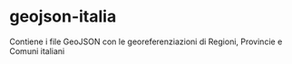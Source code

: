 # geojson-italia
Contiene i file GeoJSON con le georeferenziazioni di Regioni, Provincie e Comuni italiani
